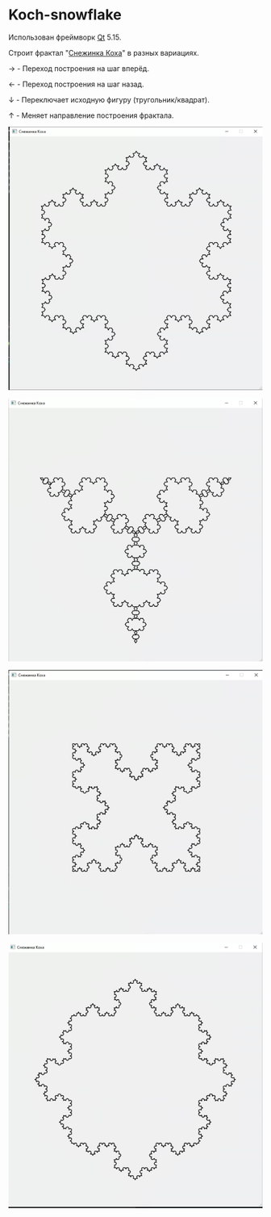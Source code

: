 # Koch-snowflake
Использован фреймворк <a href="https://ru.wikipedia.org/wiki/Qt">Qt</a> 5.15.

Строит фрактал "<a href="https://ru.wikipedia.org/wiki/%D0%9A%D1%80%D0%B8%D0%B2%D0%B0%D1%8F_%D0%9A%D0%BE%D1%85%D0%B0">Снежинка Коха</a>" в разных вариациях.

→ - Переход построения на шаг вперёд.

← - Переход построения на шаг назад.

↓ - Переключает исходную фигуру (тругольник/квадрат).

↑ - Меняет направление построения фрактала.

![](https://github.com/IlyaVir/Koch-snowflake/blob/main/Screenshots/Koch_0.png)

![](https://github.com/IlyaVir/Koch-snowflake/blob/main/Screenshots/Koch_1.png)

![](https://github.com/IlyaVir/Koch-snowflake/blob/main/Screenshots/Koch_2.png)

![](https://github.com/IlyaVir/Koch-snowflake/blob/main/Screenshots/Koch_3.png)
